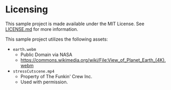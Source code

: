 # Licensing

This sample project is made available under the MIT License. See [LICENSE.md](../../LICENSE.md) for more information.

This sample project utilizes the following assets:
- `earth.webm`
    - Public Domain via NASA
    - https://commons.wikimedia.org/wiki/File:View_of_Planet_Earth_(4K).webm
- `stressCutscene.mp4`
    - Property of The Funkin' Crew Inc.
    - Used with permission.

